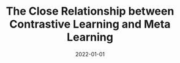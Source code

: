 ---
title: "The Close Relationship between Contrastive Learning and Meta Learning"
collection: publications
permalink: https://openreview.net/pdf?id=gICys3ITSmj
link: 
excerpt: ''
date: 2022-01-01
venue: 'International Conferences on Learning Representations (ICLR)'
paperurl: 'https://openreview.net/pdf?id=gICys3ITSmj'
codeurl:
citation: 'R. Ni<sup>&#42;</sup>, <b>M. Shu<sup>&#42;</sup></b>, H. Souri, M. Goldblum, and T. Goldstein, ICLR, 2022'
---